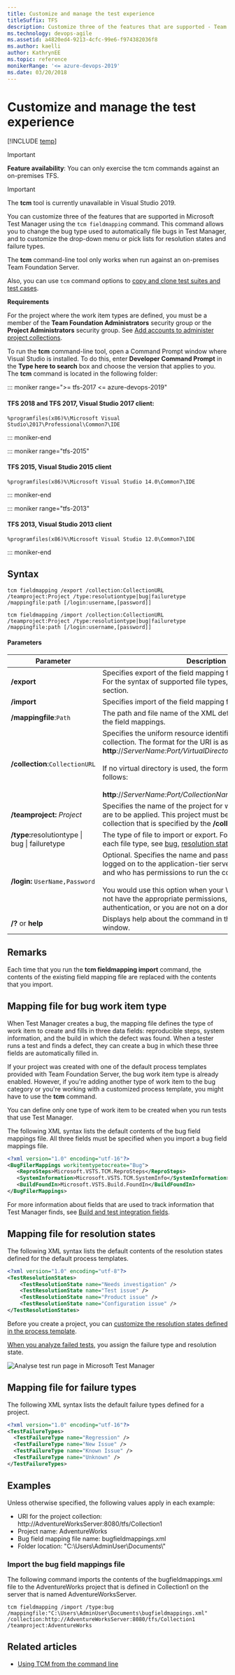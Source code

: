 ```yaml
---
title: Customize and manage the test experience
titleSuffix: TFS  
description: Customize three of the features that are supported - Team Foundation Server (TFS)
ms.technology: devops-agile
ms.assetid: a4820ed4-9213-4cfc-99e6-f974382036f8
ms.author: kaelli
author: KathrynEE
ms.topic: reference
monikerRange: '<= azure-devops-2019'
ms.date: 03/20/2018
---
```


# Customize and manage the test experience

[!INCLUDE [temp](../../includes/version-header-tfs-only.md)]

> [!IMPORTANT]  
> **Feature availability**: You can only exercise the tcm commands against an on-premises TFS.

> [!IMPORTANT]
> The **tcm** tool is currently unavailable in Visual Studio 2019.

You can customize three of the features that are supported in Microsoft Test Manager using the `tcm fieldmapping` command. This command allows you to change the bug type used to automatically file bugs in Test Manager, and to customize the drop-down menu or pick lists for resolution states and failure types.

The **tcm** command-line tool only works when run against an on-premises Team Foundation Server.

Also, you can use `tcm` command options to [copy and clone test suites and test cases](../../test/mtm/copying-and-cloning-test-suites-and-test-cases.md).

**Requirements**

For the project where the work item types are defined, you must be a member of the **Team Foundation Administrators** security group or the **Project Administrators** security group. See [Add accounts to administer project collections](../../organizations/security/set-project-collection-level-permissions.md).

To run the **tcm** command-line tool, open a Command Prompt window where Visual Studio is installed. To do this, enter **Developer Command Prompt** in the **Type here to search** box and choose the version that applies to you. The **tcm** command is located in the following folder:

::: moniker range=">= tfs-2017 <= azure-devops-2019"

#### TFS 2018 and TFS 2017, Visual Studio 2017 client:

`%programfiles(x86)%\Microsoft Visual Studio\2017\Professional\Common7\IDE`

::: moniker-end

::: moniker range="tfs-2015"

#### TFS 2015, Visual Studio 2015 client

`%programfiles(x86)%\Microsoft Visual Studio 14.0\Common7\IDE`

::: moniker-end

::: moniker range="tfs-2013"

#### TFS 2013, Visual Studio 2013 client

`%programfiles(x86)%\Microsoft Visual Studio 12.0\Common7\IDE`

::: moniker-end

## Syntax

```
tcm fieldmapping /export /collection:CollectionURL /teamproject:Project /type:resolutiontype|bug|failuretype /mappingfile:path [/login:username,[password]]

tcm fieldmapping /import /collection:CollectionURL /teamproject:Project /type:resolutiontype|bug|failuretype /mappingfile:path [/login:username,[password]]
```

#### Parameters

| **Parameter**                                                       | **Description**                                                                                                                                                                                                                                                                                                                                  |
| ------------------------------------------------------------------- | ------------------------------------------------------------------------------------------------------------------------------------------------------------------------------------------------------------------------------------------------------------------------------------------------------------------------------------------------ |
| **/export**                                                         | Specifies export of the field mapping file of the type specified. For the syntax of supported file types, see the Remarks section.                                                                                                                                                                                                               |
| **/import**                                                         | Specifies import of the field mapping file.                                                                                                                                                                                                                                                                                                      |
| **/mappingfile**:`Path`                                             | The path and file name of the XML definition file that contains the field mappings.                                                                                                                                                                                                                                                              |
| **/collection**:`CollectionURL`                                     | Specifies the uniform resource identifier (URI) of the project collection. The format for the URI is as follows: **http**://_ServerName:Port/VirtualDirectoryName/CollectionName_<br /><br /> If no virtual directory is used, the format for the URI is as follows:<br /><br /> **http**://_ServerName:Port/CollectionName_                     |
| **/teamproject:** _Project_                                         | Specifies the name of the project for which the field mappings are to be applied. This project must be defined in the project collection that is specified by the **/collection** parameter.                                                                                                                                                     |
| <strong>/type:</strong>resolutiontype &#124; bug &#124; failuretype | The type of file to import or export. For the syntax structure of each file type, see [bug](#bug), [resolution states](#resolution), and [failure types](#failure).                                                                                                                                                                              |
| **/login:** `UserName,Password`                                     | Optional. Specifies the name and password of a user who is logged on to the application-tier server for Team Foundation and who has permissions to run the command.<br /><br /> You would use this option when your Windows credentials do not have the appropriate permissions, you are using basic authentication, or you are not on a domain. |
| **/?** or **help**                                                  | Displays help about the command in the Command Prompt window.                                                                                                                                                                                                                                                                                    |

## Remarks

Each time that you run the **tcm fieldmapping import** command, the contents of the existing field mapping file are replaced with the contents that you import.

## <a name="bug"></a> Mapping file for bug work item type

When Test Manager creates a bug, the mapping file defines the type of work item to create and fills in three data fields: reproducible steps, system information, and the build in which the defect was found. When a tester runs a test and finds a defect, they can create a bug in which these three fields are automatically filled in.

If your project was created with one of the default process templates provided with Team Foundation Server, the bug work item type is already enabled. However, if you're adding another type of work item to the bug category or you're working with a customized process template, you might have to use the **tcm** command.

You can define only one type of work item to be created when you run tests that use Test Manager.

The following XML syntax lists the default contents of the bug field mappings file. All three fields must be specified when you import a bug field mappings file.

```xml
<?xml version="1.0" encoding="utf-16"?>
<BugFilerMappings workitemtypetocreate="Bug">
   <ReproSteps>Microsoft.VSTS.TCM.ReproSteps</ReproSteps>
   <SystemInformation>Microsoft.VSTS.TCM.SystemInfo</SystemInformation>
   <BuildFoundIn>Microsoft.VSTS.Build.FoundIn</BuildFoundIn>
</BugFilerMappings>
```

For more information about fields that are used to track information that Test Manager finds, see [Build and test integration fields](../../boards/queries/build-test-integration.md).

## <a name="resolution"></a> Mapping file for resolution states

The following XML syntax lists the default contents of the resolution states defined for the default process templates.

```xml
<?xml version="1.0" encoding="utf-8"?>
<TestResolutionStates>
    <TestResolutionState name="Needs investigation" />
    <TestResolutionState name="Test issue" />
    <TestResolutionState name="Product issue" />
    <TestResolutionState name="Configuration issue" />
</TestResolutionStates>
```

Before you create a project, you can [customize the resolution states defined in the process template](../process-templates/define-initial-configuration-test-manager.md).

[When you analyze failed tests](https://msdn.microsoft.com/library/dd286731), you assign the failure type and resolution state.

![Analyse test run page in Microsoft Test Manager](media/almt_wsa11analysetest.png "ALMT_wsa11analyseTest")

## <a name="failure"></a> Mapping file for failure types

The following XML syntax lists the default failure types defined for a project.

```xml
<?xml version="1.0" encoding="utf-16"?>
<TestFailureTypes>
  <TestFailureType name="Regression" />
  <TestFailureType name="New Issue" />
  <TestFailureType name="Known Issue" />
  <TestFailureType name="Unknown" />
</TestFailureTypes>
```

## Examples

Unless otherwise specified, the following values apply in each example:

- URI for the project collection: http://AdventureWorksServer:8080/tfs/Collection1
- Project name: AdventureWorks
- Bug field mapping file name: bugfieldmappings.xml
- Folder location: "C:\Users\AdminUser\Documents\\"

### Import the bug field mappings file

The following command imports the contents of the bugfieldmappings.xml file to the AdventureWorks project that is defined in Collection1 on the server that is named AdventureWorksServer.

```
tcm fieldmapping /import /type:bug /mappingfile:"C:\Users\AdminUser\Documents\bugfieldmappings.xml" /collection:http://AdventureWorksServer:8080/tfs/Collection1 /teamproject:AdventureWorks
```

## Related articles

- [Using TCM from the command line](https://msdn.microsoft.com/library/jj155799.aspx)
